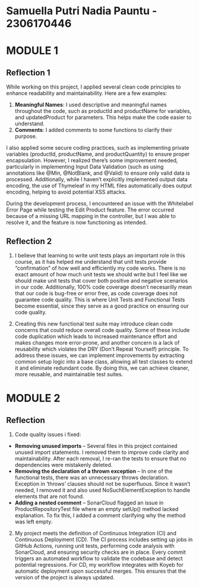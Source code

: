 # Samuella Putri Nadia Pauntu - 2306170446 

# MODULE 1
## Reflection 1
While working on this project, I applied several clean code principles to enhance readability and maintainability. Here are a few examples:

1. **Meaningful Names**: I used descriptive and meaningful names throughout the code, such as productId and productName for variables, and updatedProduct for parameters. This helps make the code easier to understand.
2. **Comments**: I added comments to some functions to clarify their purpose.

I also applied some secure coding practices, such as implementing private variables (productId, productName, and productQuantity) to ensure proper encapsulation. However, I realized there’s some improvement needed, particularly in implementing Input Data Validation (such as using annotations like @Min, @NotBlank, and @Valid) to ensure only valid data is processed. Additionally, while I haven’t explicitly implemented output data encoding, the use of Thymeleaf in my HTML files automatically does output encoding, helping to avoid potential XSS attacks.

During the development process, I encountered an issue with the Whitelabel Error Page while testing the Edit Product feature. The error occurred because of a missing URL mapping in the controller, but I was able to resolve it, and the feature is now functioning as intended.

## Reflection 2
1. I believe that learning to write unit tests plays an important role in this course, as it has helped me understand that unit tests provide “confirmation” of how well and efficiently my code works. There is no exact amount of how much unit tests we should write but I feel like we should make unit tests that cover both positive and negative scenarios in our code. Additionally, 100% code coverage doesn’t necesarilly mean that our code is bug-free or error free, as code coverage does not guarantee code quality. This is where Unit Tests and Functional Tests become essential, since they serve as a good practice on ensuring our code quality.

2. Creating this new functional test suite may introduce clean code concerns that could reduce overall code quality. Some of these include code duplication which leads to increased maintenance effort and makes changes more error-prone, and another concern is a lack of reusability which violates the DRY (Don't Repeat Yourself) principle. To address these issues, we can implement improvements by extracting common setup logic into a base class, allowing all test classes to extend it and eliminate redundant code. By doing this, we can achieve cleaner, more reusable, and maintainable test suites. 

# MODULE 2
## Reflection 
1. Code quality issues i fixed:
- **Removing unused imports** – Several files in this project contained unused import statements. I removed them to improve code clarity and maintainability. After each removal, I re-ran the tests to ensure that no dependencies were mistakenly deleted.
- **Removing the declaration of a thrown exception** – In one of the functional tests, there was an unnecessary throws declaration. Exception in ‘throws’ clauses should not be superfluous. Since it wasn’t needed, I removed it and also used NoSuchElementException to handle elements that are not found.
- **Adding a nested comment** – SonarCloud flagged an issue in ProductRepositoryTest file where an empty setUp() method lacked explanation. To fix this, I added a comment clarifying why the method was left empty.

2. My project meets the definition of Continuous Integration (CI) and Continuous Deployment (CD). The CI process includes setting up jobs in GitHub Actions, running unit tests, performing code analysis with SonarCloud, and ensuring security checks are in place. Every commit triggers an automated workflow to validate the codebase and detect potential regressions. For CD, my workflow integrates with Koyeb for automatic deployment upon successful merges. This ensures that the version of the project is always updated.
